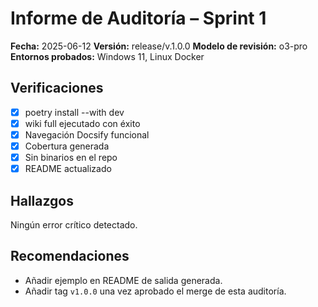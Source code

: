 # Informe de Auditoría – Sprint 1

**Fecha:** 2025-06-12
**Versión:** release/v.1.0.0
**Modelo de revisión:** o3-pro
**Entornos probados:** Windows 11, Linux Docker

## Verificaciones

- [x] poetry install --with dev
- [x] wiki full ejecutado con éxito
- [x] Navegación Docsify funcional
- [x] Cobertura generada
- [x] Sin binarios en el repo
- [x] README actualizado

## Hallazgos

Ningún error crítico detectado.

## Recomendaciones

- Añadir ejemplo en README de salida generada.
- Añadir tag `v1.0.0` una vez aprobado el merge de esta auditoría.
